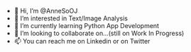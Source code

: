 - 👋 Hi, I’m @AnneSoOJ
- 👀 I’m interested in Text/Image Analysis
- 🌱 I’m currently learning Python App Development
- 💞️ I’m looking to collaborate on...(still on Work In Progress)
- 📫 You can reach me on Linkedin or on Twitter
<!---
AnneSoOJ/AnneSoOJ is a ✨ special ✨ repository because its `README.md` (this file) appears on your GitHub profile.
You can click the Preview link to take a look at your changes.
--->
